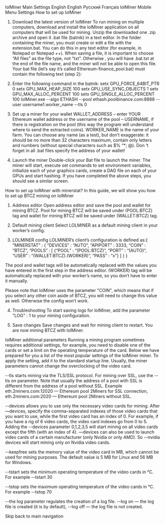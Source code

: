  

lolMiner
Main
Settings
English
English
Русский
Français
lolMiner
 Mobile Menu
Settings
How to set up lolMiner
1) Download the latest version of lolMiner
To run mining on multiple computers, download and install the lolMiner application on all computers that will be used for mining.
Unzip the downloaded one .zip archive and open it .bat file (batnik) in a text editor.
In the folder containing the miner, you must create or edit a file with the extension.bat. You can do this in any text editor (for example, in Notepad or Notepad ++). When saving a file, it is important to choose “All files” as the file type, not “txt”. Otherwise , you will have .bat.txt at the end of the file name, and the miner will not be able to open this file. Your bat file (let’s say it’s called Ethereum-finance_pool.bat) must contain the following text (step 2):

2) Enter the following command in the batnik:
setx GPU_FORCE_64BIT_PTR 0
setx GPU_MAX_HEAP_SIZE 100
setx GPU_USE_SYNC_OBJECTS 1
setx GPU_MAX_ALLOC_PERCENT 100
setx GPU_SINGLE_ALLOC_PERCENT 100
lolMiner.exe --algo ETHASH --pool ethash.poolbinance.com:8888 --user username1.worker_name --tls 0

3) Set up a miner for your wallet
WALLET_ADDRESS – enter YOUR Ethereum wallet address or the username of the pool – USERNAME, if there is registration on the pool (this way the program will understand where to send the extracted coins). WORKER_NAME is the name of your farm. You can choose any name (as a test), but don’t exaggerate: it should be no more than 32 characters maximum, contain only letters and numbers (without special characters such as $% “*; @). Don ‘t forget in all .bat files specify the address of your wallet!

4) Launch the miner
Double-click your Bat file to launch the miner. The miner will start, execute set commands to set environment variables, initialize each of your graphics cards, create a DAG file on each of your GPUs and start hashing. If you have completed the above steps, you should see a similar screen.


How to set up lolMiner with minerstat?
In this guide, we will show you how to set up BTCZ mining on lolMiner

1. Address editor
Open address editor and save the pool and wallet for mining BTCZ. Pool for mining BTCZ will be saved under (POOL:BTCZ) tag and wallet for mining BTCZ will be saved under (WALLET:BTCZ) tag.

2. Default mining client
Select LOLMINER as a default mining client in your worker’s config.

3. LOLMINER config
LOLMINER’s client’s configuration is defined as:{ “MINERSTAT” : { “DEVICES” : “AUTO”, “APIPORT” : 3333, “COIN” : “BTCZ”, “POOLS” : [ {“POOL” : “(POOL:BTCZ)“, “PORT” : “(AUTO)“, “USER” : “(WALLET:BTCZ).(WORKER)“, “PASS” : “x”} ] } }

The pool and wallet tags will be automatically replaced with the values you have entered in the first step in the address editor. (WORKER) tag will be automatically replaced with your worker’s name, so you don’t have to enter it manually.

Please note that lolMiner uses the parameter "COIN", which means that if you select any other coin aside of BTCZ, you will need to change this value as well. Otherwise the config won’t work.

4. Troubleshooting
To start saving logs for lolMiner, add the parameter "LOG" : 1 to your mining configuration.

5. Save changes
Save changes and wait for mining client to restart. You are now mining BTCZ with lolMiner.

lolMiner additional parameters
Running a mining program sometimes requires additional settings, for example, you need to disable one of the cards or set a limit on the operating temperature of the card. Below we have prepared for you a list of the most popular settings of the lolMiner miner. To apply the setting, add it to the standard startup line. Usually, the miner parameters cannot change the overclocking of the video card.

--tls starts mining via the TLS/SSL protocol. For mining over SSL, use the --tls on parameter. Note that usually the address of a pool with SSL is different from the address of a pool without SSL. Example eth.2miners.com:12020 — Ethereum pool 2Miners for SSL connection, eth.2miners.com:2020 — Ethereum pool 2Miners without SSL.

--devices allows you to use only the necessary video cards for mining. After —devices, specify the comma-separated indexes of those video cards that you want to use, while the first video card has an index of 0. For example, if you have a rig of 6 video cards, the video card indexes go from 0 to 5. Adding the --devices parameter 0,1,2,3,5 will start mining on all video cards except the fifth (with an index of 4). —devices can also be used to launch video cards of a certain manufacturer (only Nvidia or only AMD). So --nvidia devices will start mining only on Nvidia video cards.

--keepfree sets the memory value of the video card in MB, which cannot be used for mining purposes. The default value is 5 MB for Linux and 56 MB for Windows.

--tstart sets the minimum operating temperature of the video cards in °C. For example --tstart 30

--tstop sets the maximum operating temperature of the video cards in °C. For example --tstop 70

--the log parameter regulates the creation of a log file. --log on — the log file is created (it is by default), --log off — the log file is not created.

Skip back to main navigation
